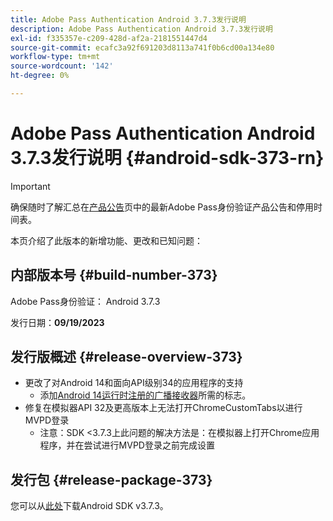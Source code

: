 ```yaml
---
title: Adobe Pass Authentication Android 3.7.3发行说明
description: Adobe Pass Authentication Android 3.7.3发行说明
exl-id: f335357e-c209-428d-af2a-2181551447d4
source-git-commit: ecafc3a92f691203d8113a741f0b6cd00a134e80
workflow-type: tm+mt
source-wordcount: '142'
ht-degree: 0%

---
```


# Adobe Pass Authentication Android 3.7.3发行说明 {#android-sdk-373-rn}

>[!IMPORTANT]
>
> 确保随时了解汇总在[产品公告](/help/authentication/product-announcements.md)页中的最新Adobe Pass身份验证产品公告和停用时间表。

本页介绍了此版本的新增功能、更改和已知问题：

## 内部版本号 {#build-number-373}

Adobe Pass身份验证： Android 3.7.3

发行日期：**09/19/2023**

## 发行版概述 {#release-overview-373}

* 更改了对Android 14和面向API级别34的应用程序的支持
   * 添加[Android 14运行时注册的广播接收器](https://developer.android.com/about/versions/14/behavior-changes-14#runtime-receivers-exported)所需的标志。
* 修复在模拟器API 32及更高版本上无法打开ChromeCustomTabs以进行MVPD登录
   * 注意：SDK &lt;3.7.3上此问题的解决方法是：在模拟器上打开Chrome应用程序，并在尝试进行MVPD登录之前完成设置

## 发行包 {#release-package-373}

您可以从[此处](https://tve.zendesk.com/hc/en-us/articles/204963219-Android-Native-AccessEnabler-Library)下载Android SDK v3.7.3。
